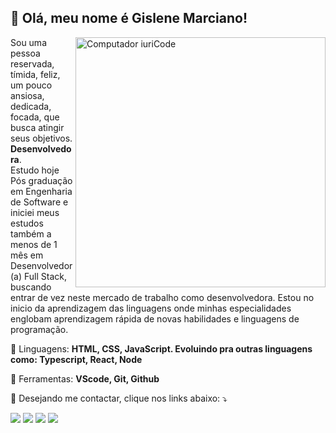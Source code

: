 ##  💜 Olá, meu nome é <strong>Gislene Marciano!</strong>

<img src="https://raw.githubusercontent.com/MicaelliMedeiros/micaellimedeiros/master/image/computer-illustration.png" min-width="400px" max-width="400px" width="400px" align="right" alt="Computador iuriCode">

<p align="left"> 
  Sou uma pessoa reservada, tímida, feliz, um pouco ansiosa, dedicada, focada, que busca atingir seus objetivos.
  <strong>Desenvolvedora</strong>.<br>
  Estudo hoje Pós graduação em Engenharia de Software e iniciei meus estudos também a menos de 1 mês em Desenvolvedor (a) Full Stack, buscando entrar de vez neste mercado de trabalho como desenvolvedora. Estou no inicio da aprendizagem das linguagens onde minhas especialidades englobam aprendizagem rápida de novas habilidades e linguagens de programação. 
</p>

<p align="left">
  🦄 Linguagens: <strong> HTML, CSS, JavaScript. Evoluindo pra outras linguagens como: Typescript, React, Node</strong>
</p>

<p align="left">
  💼 Ferramentas: <strong>VScode, Git, Github</strong>
</p>

<p align="left">
  💌 Desejando me contactar, clique nos links abaixo: ⤵️
</p>

<p align="left">
  <a href="https://mail.google.com/mail/u/0/?tab=rm&ogbl#inbox" alt="Gmail">
  <img src="https://img.shields.io/badge/-Gmail-FF0000?style=flat-square&labelColor=FF0000&logo=gmail&logoColor=white&link= https://mail.google.com/mail/u/0/?tab=rm&ogbl#inbox" /></a>

  <a href="https://www.linkedin.com/in/gislene-marciano/" alt="Linkedin">
  <img src="https://img.shields.io/badge/-Linkedin-0e76a8?style=flat-square&logo=Linkedin&logoColor=white&link= https://www.linkedin.com/in/gislene-marciano/" /></a>

  <a href="https://www.facebook.com/gisa.marciano/" alt="Facebook">
  <img src="https://img.shields.io/badge/-Facebook-3b5998?style=flat-square&labelColor=3b5998&logo=facebook&logoColor=white&link= https://www.facebook.com/gisa.marciano/"/></a>

  <a href="https://www.instagram.com/giihlay/" alt="Instagram">
  <img src="https://img.shields.io/badge/-Instagram-DF0174?style=flat-square&labelColor=DF0174&logo=instagram&logoColor=white&link= https://www.instagram.com/giihlay/"/></a>
</p>  
